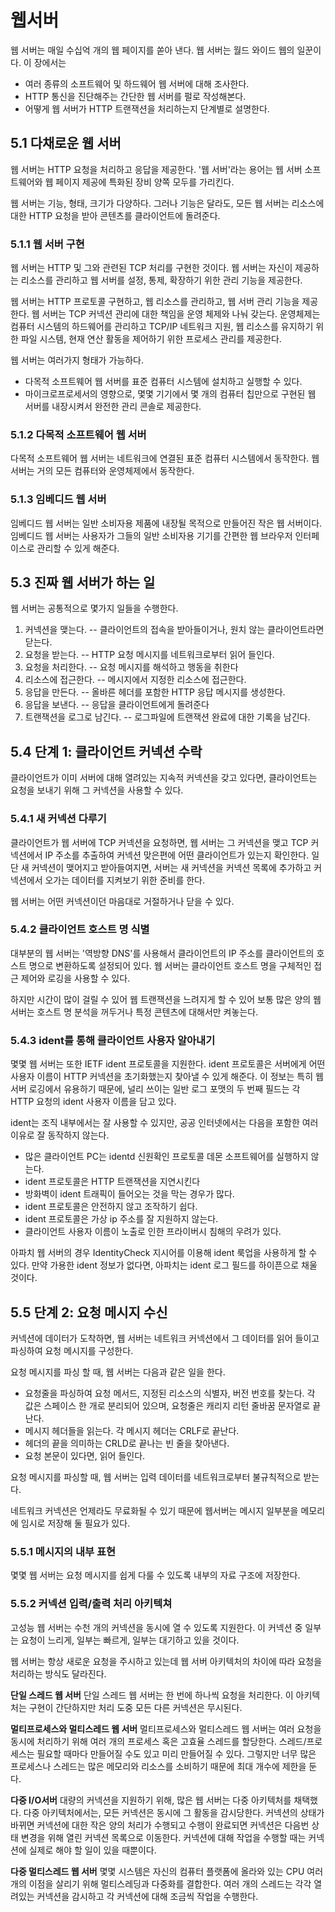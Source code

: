 # 웹서버
웹 서버는 매일 수십억 개의 웹 페이지를 쏟아 낸다.
웹 서버는 월드 와이드 웹의 일꾼이다.
이 장에서는
- 여러 종류의 소프트웨어 및 하드웨어 웹 서버에 대해 조사한다.
- HTTP 통신을 진단해주는 간단한 웹 서버를 펄로 작성해본다.
- 어떻게 웹 서버가 HTTP 트랜잭션을 처리하는지 단계별로 설명한다.

## 5.1 다채로운 웹 서버
웹 서버는 HTTP 요청을 처리하고 응답을 제공한다.
'웹 서버'라는 용어는 웹 서버 소프트웨어와 웹 페이지 제공에 특화된 장비 양쪽 모두를 가리킨다.

웹 서버는 기능, 형태, 크기가 다양하다. 그러나 기능은 달라도, 모든 웹 서버는 리소스에 대한 HTTP 요청을 받아 콘텐츠를 클라이언트에 돌려준다.

### 5.1.1 웹 서버 구현
웹 서버는 HTTP 및 그와 관련된 TCP 처리를 구현한 것이다.
웹 서버는 자신이 제공하는 리소스를 관리하고 웹 서버를 설정, 통제, 확장하기 위한 관리 기능을 제공한다.

웹 서버는 HTTP 프로토콜 구현하고, 웹 리소스를 관리하고, 웹 서버 관리 기능을 제공한다.
웹 서버는 TCP 커넥션 관리에 대한 책임을 운영 체제와 나눠 갖는다.
운영체제는 컴퓨터 시스템의 하드웨어를 관리하고 TCP/IP 네트워크 지원, 웹 리소스를 유지하기 위한 파일 시스템, 현재 연산 활동을 제어하기 위한 프로세스 관리를 제공한다.

웹 서버는 여러가지 형태가 가능하다.
- 다목적 소프트웨어 웹 서버를 표준 컴퓨터 시스템에 설치하고 실행할 수 있다.
- 마이크로프로세서의 영향으로, 몇몇 기기에서 몇 개의 컴퓨터 칩만으로 구현된 웹 서버를 내장시켜서 완전한 관리 콘솔로 제공한다.

### 5.1.2 다목적 소프트웨어 웹 서버
다목적 소프트웨어 웹 서버는 네트워크에 연결된 표준 컴퓨터 시스템에서 동작한다.
웹 서버는 거의 모든 컴퓨터와 운영체제에서 동작한다.

### 5.1.3 임베디드 웹 서버
임베디드 웹 서버는 일반 소비자용 제품에 내장될 목적으로 만들어진  작은 웹 서버이다.
임베디드 웹 서버는 사용자가 그들의 일반 소비자용 기기를 간편한 웹 브라우저 인터페이스로 관리할 수 있게 해준다.

## 5.3 진짜 웹 서버가 하는 일
웹 서버는 공통적으로 몇가지 일들을 수행한다.
1. 커넥션을 맺는다. -- 클라이언트의 접속을 받아들이거나, 원치 않는 클라이언트라면 닫는다.
2. 요청을 받는다. -- HTTP 요청 메시지를 네트워크로부터 읽어 들인다.
3. 요청을 처리한다. -- 요청 메시지를 해석하고 행동을 취한다
4. 리소스에 접근한다. -- 메시지에서 지정한 리소스에 접근한다.
5. 응답을 만든다. -- 올바른 헤더를 포함한 HTTP 응답 메시지를 생성한다.
6. 응답을 보낸다. -- 응답을 클라이언트에게 돌려준다
7. 트랜잭션을 로그로 남긴다. -- 로그파일에 트랜잭션 완료에 대한 기록을 남긴다.

## 5.4 단계 1: 클라이언트 커넥션 수락
클라이언트가 이미 서버에 대해 열려있는 지속적 커넥션을 갖고 있다면,
클라이언트는 요청을 보내기 위해 그 커넥션을 사용할 수 있다.

### 5.4.1 새 커넥션 다루기
클라이언트가 웹 서버에 TCP 커넥션을 요청하면, 웹 서버는 그 커넥션을 맺고 TCP 커넥션에서 IP 주소를 추출하여 커넥션 맞은편에 어떤 클라이언트가 있는지 확인한다.
일단 새 커넥션이 맺어지고 받아들여지면, 서버는 새 커넥션을 커넥션 목록에 추가하고
커넥션에서 오가는 데이터를 지켜보기 위한 준비를 한다.

웹 서버는 어떤 커넥션이던 마음대로 거절하거나 닫을 수 있다.

### 5.4.2 클라이언트 호스트 명 식별
대부분의 웹 서버는 '역방향 DNS'를 사용해서 클라이언트의 IP 주소를 클라이언트의 호스트 명으로 변환하도록 설정되어 있다.
웹 서버는 클라이언트 호스트 명을 구체적인 접근 제어와 로깅을 사용할 수 있다.

하지만 시간이 많이 걸릴 수 있어 웹 트랜잭션을 느려지게 할 수 있어 보통 많은 양의 웹 서버는 호스트 명 분석을 꺼두거나 특정 콘텐츠에 대해서만 켜놓는다.

### 5.4.3 ident를 통해 클라이언트 사용자 알아내기
몇몇 웹 서버는 또한 IETF ident 프로토콜을 지원한다.
ident 프로토콜은 서버에게 어떤 사용자 이름이 HTTP 커넥션을 초기화했는지 찾아낼 수 있게 해준다.
이 정보는 특히 웹 서버 로깅에서 유용하기 때문에, 널리 쓰이는 일반 로그 포맷의 두 번째 필드는 각 HTTP 요청의 ident 사용자 이름을 담고 있다.

ident는 조직 내부에서는 잘 사용할 수 있지만, 공공 인터넷에서는 다음을 포함한 여러 이유로 잘 동작하지 않는다.
- 많은 클라이언트 PC는 identd 신원확인 프로토콜 데몬 소프트웨어를 실행하지 않는다.
- ident 프로토콜은 HTTP 트랜잭션을 지연시킨다
- 방화벽이 ident 트래픽이 들어오는 것을 막는 경우가 많다.
- ident 프로토콜은 안전하지 않고 조작하기 쉽다.
- ident 프로토콜은 가상 ip 주소를 잘 지원하지 않는다.
- 클라이언트 사용자 이름이 노출로 인한 프라이버시 침해의 우려가 있다.

아파치 웹 서버의 경우 IdentityCheck 지시어를 이용해 ident 룩업을 사용하게 할 수 있다.
만약 가용한 ident 정보가 없다면, 아파치는 ident 로그 필드를 하이픈으로 채울 것이다.

## 5.5 단계 2: 요청 메시지 수신

커넥션에 데이터가 도착하면, 웹 서버는 네트워크 커넥션에서 그 데이터를 읽어 들이고 파싱하여 요청 메시지를 구성한다.

요청 메시지를 파싱 할 때, 웹 서버는 다음과 같은 일을 한다.
- 요청줄을 파싱하여 요청 메서드, 지정된 리소스의 식별자, 버전 번호를 찾는다. 각 값은 스페이스 한 개로 분리되어 있으며, 요청줄은 캐리지 리턴 줄바꿈 문자열로 끝난다.
- 메시지 헤더들을 읽는다. 각 메시지 헤더는 CRLF로 끝난다.
- 헤더의 끝을 의미하는 CRLD로 끝나는 빈 줄을 찾아낸다.
- 요청 본문이 있다면, 읽어 들인다.

요청 메시지를 파싱할 때, 웹 서버는 입력 데이터를 네트워크로부터 불규칙적으로 받는다.

네트워크 커넥션은 언제라도 무료화될 수 있기 때문에 웹서버는 메시지 일부분을 메모리에 임시로 저장해 둘 필요가 있다.

### 5.5.1 메시지의 내부 표현
몇몇 웹 서버는 요청 메시지를 쉽게 다룰 수 있도록 내부의 자료 구조에 저장한다.

### 5.5.2 커넥션 입력/출력 처리 아키텍쳐
고성능 웹 서버는 수천 개의 커넥션을 동시에 열 수 있도록 지원한다.
이 커넥션 중 일부는 요청이 느리게, 일부는 빠르게, 일부는 대기하고 있을 것이다.

웹 서버는 항상 새로운 요청을 주시하고 있는데 웹 서버 아키텍처의 차이에 따라 요청을 처리하는 방식도 달라진다.

**단일 스레드 웹 서버**
단일 스레드 웹 서버는 한 번에 하나씩 요청을 처리한다.
이 아키텍처는 구현이 간단하지만 처리 도중 모든 다른 커넥션은 무시된다.

**멀티프로세스와 멀티스레드 웹 서버**
멀티프로세스와 멀티스레드 웹 서버는 여러 요청을 동시에 처리하기 위해 여러 개의 프로세스 혹은 고효율 스레드를 할당한다.
스레드/프로세스는 필요할 때마다 만들어질 수도 있고 미리 만들어질 수 있다.
그렇지만 너무 많은 프로세스나 스레드는 많은 메모리와 리소스를 소비하기 때문에 최대 개수에 제한을 둔다.

**다중 I/O서버**
대량의 커넥션을 지원하기 위해, 많은 웹 서버는 다중 아키텍처를 채택했다.
다중 아키텍처에서는, 모든 커넥션은 동시에 그 활동을 감시당한다.
커넥션의 상태가 바뀌면 커넥션에 대한 작은 양의 처리가 수행되고 수행이 완료되면 커넥션은 다음번 상태 변경을 위해 열린 커넥션 목록으로 이동한다.
커넥션에 대해 작업을 수행할 때는 커넥션에 실제로 해야 할 일이 있을 때뿐이다.

**다중 멀티스레드 웹 서버**
몇몇 시스템은 자신의 컴퓨터 플랫폼에 올라와 있는 CPU 여러 개의 이점을 살리기 위해 멀티스레딩과 다중화를 결합한다.
여러 개의 스레드는 각각 열려있는 커넥션을 감시하고 각 커넥션에 대해 조금씩 작업을 수행한다. 
